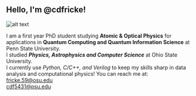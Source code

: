 ## Hello, I'm @cdfricke!

![alt text](https://github.com/cdfricke/cdfricke/download.png)

I am a first year PhD student studying __Atomic & Optical Physics__ for applications in __Quantum Computing and Quantum Information Science__ at Penn State University.\
I studied ___Physics, Astrophysics and Computer Science___ at Ohio State University. \
I currently use _Python, C/C++, and Verilog_ to keep my skills sharp in data analysis and computational physics!
You can reach me at: 
fricke.59@osu.edu\
cdf5431@psu.edu
